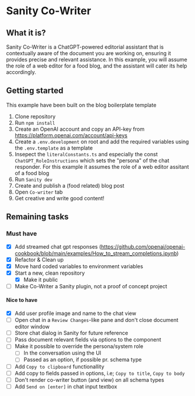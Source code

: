 # Sanity Co-Writer

## What it is?

Sanity Co-Writer is a ChatGPT-powered editorial assistant that is contextually aware of the document you are working on, ensuring it provides precise and relevant assistance. In this example, you will assume the role of a web editor for a food blog, and the assistant will cater its help accordingly.

## Getting started

This example have been built on the blog boilerplate template

1. Clone repository
2. Run `npm install`
3. Create an OpenAI account and copy an API-key from https://platform.openai.com/account/api-keys
4. Create a `.env.development` on root and add the required variables using the `.env.template` as a template
5. Insepect the `literalConstants.ts` and especially the const `ChatGPT_RoleInstructions` which sets the "persona" of the chat responder. For this example it assumes the role of a web editor assitant of a food blog
6. Run `Sanity dev`
7. Create and publish a (food related) blog post
8. Open `Co-writer` tab
9. Get creative and write good content!

## Remaining tasks

### Must have

- [x] Add streamed chat gpt responses (https://github.com/openai/openai-cookbook/blob/main/examples/How_to_stream_completions.ipynb)
- [x] Refactor & Clean up
- [x] Move hard coded variables to environment variables
- [x] Start a new, clean repository
  - [x] Make it public
- [ ] Make Co-Writer a Sanity plugin, not a proof of concept project

#### Nice to have

- [x] Add user profile image and name to the chat view
- [ ] Open chat in a `Review Changes`-like pane and don't close document editor window
- [ ] Store chat dialog in Sanity for future reference
- [ ] Pass document relevant fields via options to the component
- [ ] Make it possible to override the persona/system role
  - [ ] In the conversation using the UI
  - [ ] Passed as an option, if possible pr. schema type
- [ ] Add `Copy to clipboard` functionallity
- [ ] Add copy to fields passed in options, i.e; `Copy to title`, `Copy to body`
- [ ] Don't render co-writer button (and view) on all schema types
- [ ] Add `Send on [enter]` in chat input textbox
